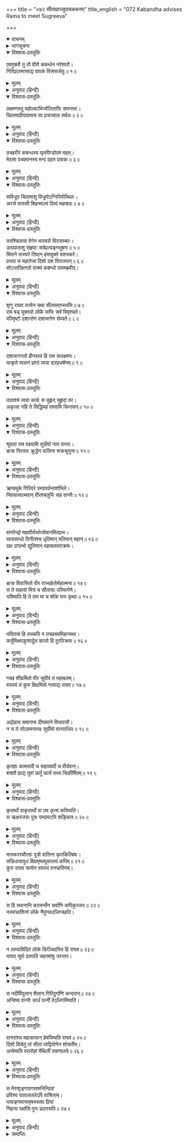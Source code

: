 +++
title = "०७२ सीताप्राप्त्युपायकथनम्"
title_english = "072 Kabandha advises Rama to meet Sugreeva"

+++
<details open><summary>वाचनम्</summary>
<div caption="श्रीराम-हरिसीताराममूर्ति-घनपाठिभ्यां वचनम्" class="audioEmbed" src="https://archive.org/download/Ramayana-recitation-Sriram-harisItArAmamUrti-Ghanapaati-v2/Kanda_3/Kanda_3_ARK-072-Sitaa_Prapthyupaya_Kathanam.mp3"></div>
</details>

<details><summary>भागसूचना</summary>

72. श्रीराम और लक्ष्मणके द्वारा चिताकी आगमें कबन्धका दाह तथा उसका दिव्य रूपमें प्रकट होकर उन्हें सुग्रीवसे मित्रता करनेके लिये कहना
</details>

<details open><summary>विश्वास-प्रस्तुतिः</summary>

एवमुक्तौ तु तौ वीरौ कबन्धेन नरेश्वरौ।  
गिरिप्रदरमासाद्य पावकं विससर्जतुः॥ १॥
</details>

<details><summary>मूलम्</summary>

एवमुक्तौ तु तौ वीरौ कबन्धेन नरेश्वरौ।  
गिरिप्रदरमासाद्य पावकं विससर्जतुः॥ १॥
</details>

<details><summary>अनुवाद (हिन्दी)</summary>

कबन्धके ऐसा कहनेपर उन दोनों वीर नरेश्वर श्रीराम और लक्ष्मणने उसके शरीरको एक पर्वतके गड्ढेमें डालकर उसमें आग लगा दी॥ १॥
</details>

<details open><summary>विश्वास-प्रस्तुतिः</summary>

लक्ष्मणस्तु महोल्काभिर्ज्वलिताभिः समन्ततः।  
चितामादीपयामास सा प्रजज्वाल सर्वतः॥ २॥
</details>

<details><summary>मूलम्</summary>

लक्ष्मणस्तु महोल्काभिर्ज्वलिताभिः समन्ततः।  
चितामादीपयामास सा प्रजज्वाल सर्वतः॥ २॥
</details>

<details><summary>अनुवाद (हिन्दी)</summary>

लक्ष्मणने जलती हुई बड़ी-बड़ी लुकारियोंके द्वारा चारों ओरसे उसकी चितामें आग लगायी; फिर तो वह सब ओरसे प्रज्वलित हो उठी॥ २॥
</details>

<details open><summary>विश्वास-प्रस्तुतिः</summary>

तच्छरीरं कबन्धस्य घृतपिण्डोपमं महत्।  
मेदसा पच्यमानस्य मन्दं दहत पावकः॥ ३॥
</details>

<details><summary>मूलम्</summary>

तच्छरीरं कबन्धस्य घृतपिण्डोपमं महत्।  
मेदसा पच्यमानस्य मन्दं दहत पावकः॥ ३॥
</details>

<details><summary>अनुवाद (हिन्दी)</summary>

चितामें जलते हुए कबन्धका विशाल शरीर चर्बियोंसे भरा होनेके कारण घीके लोदेके समान प्रतीत होता था। चिताकी आग उसे धीरे-धीरे जलाने लगी॥ ३॥
</details>

<details open><summary>विश्वास-प्रस्तुतिः</summary>

सविधूय चितामाशु विधूमोऽग्निरिवोत्थितः।  
अरजे वाससी बिभ्रन्माल्यं दिव्यं महाबलः॥ ४॥
</details>

<details><summary>मूलम्</summary>

सविधूय चितामाशु विधूमोऽग्निरिवोत्थितः।  
अरजे वाससी बिभ्रन्माल्यं दिव्यं महाबलः॥ ४॥
</details>

<details><summary>अनुवाद (हिन्दी)</summary>

तदनन्तर वह महाबली कबन्ध तुरंत ही चिताको हिलाकर दो निर्मल वस्त्र और दिव्य पुष्पोंका हार धारण किये धूमरहित अग्निके समान उठ खड़ा हुआ॥ ४॥
</details>

<details open><summary>विश्वास-प्रस्तुतिः</summary>

ततश्चिताया वेगेन भास्वरो विरजाम्बरः।  
उत्पपाताशु संहृष्टः सर्वप्रत्यङ्गभूषणः॥ ५॥  
विमाने भास्वरे तिष्ठन् हंसयुक्ते यशस्करे।  
प्रभया च महातेजा दिशो दश विराजयन्॥ ६॥  
सोऽन्तरिक्षगतो वाक्यं कबन्धो राममब्रवीत्।
</details>

<details><summary>मूलम्</summary>

ततश्चिताया वेगेन भास्वरो विरजाम्बरः।  
उत्पपाताशु संहृष्टः सर्वप्रत्यङ्गभूषणः॥ ५॥  
विमाने भास्वरे तिष्ठन् हंसयुक्ते यशस्करे।  
प्रभया च महातेजा दिशो दश विराजयन्॥ ६॥  
सोऽन्तरिक्षगतो वाक्यं कबन्धो राममब्रवीत्।
</details>

<details><summary>अनुवाद (हिन्दी)</summary>

फिर वेगपूर्वक चितासे ऊपरको उठा और शीघ्रही एक तेजस्वी विमानपर जा बैठा। निर्मल वस्त्रोंसे विभूषित हो वह बड़ा तेजस्वी दिखायी देता था। उसके मनमें हर्ष भरा हुआ था तथा समस्त अङ्ग-प्रत्यङ्गमें दिव्य आभूषण शोभा दे रहे थे। हंसोंसे जुते हुए उस यशस्वी विमानपर बैठा हुआ महान् तेजस्वी कबन्ध अपनी प्रभासे दसों दिशाओंको प्रकाशित करने लगा और अन्तरिक्षमें स्थित हो श्रीरामसे इस प्रकार बोला—॥ ५-६ १/२॥
</details>

<details open><summary>विश्वास-प्रस्तुतिः</summary>

शृणु राघव तत्त्वेन यथा सीतामवाप्स्यसि॥ ७॥  
राम षड् युक्तयो लोके याभिः सर्वं विमृश्यते।  
परिमृष्टो दशान्तेन दशाभागेन सेव्यते॥ ८॥
</details>

<details><summary>मूलम्</summary>

शृणु राघव तत्त्वेन यथा सीतामवाप्स्यसि॥ ७॥  
राम षड् युक्तयो लोके याभिः सर्वं विमृश्यते।  
परिमृष्टो दशान्तेन दशाभागेन सेव्यते॥ ८॥
</details>

<details><summary>अनुवाद (हिन्दी)</summary>

‘रघुनन्दन! आप जिस प्रकार सीताको पा सकेंगे, वह ठीक-ठीक बता रहा हूँ, सुनिये। श्रीराम! लोकमें छः युक्तियाँ हैं, जिनसे राजाओंद्वारा सब कुछ प्राप्त किया जाता है (उन युक्तियों तथा उपायोंके नाम हैं—संधि, विग्रह, यान, आसन, द्वैधीभाव और समाश्रय*)। जो मनुष्य दुर्दशासे ग्रस्त होता है, वह दूसरे किसी दुर्दशाग्रस्त पुरुषसे ही सेवा या सहायता प्राप्त करता है (यह नीति है)॥ ७-८॥
</details>

<details open><summary>विश्वास-प्रस्तुतिः</summary>

दशाभागगतो हीनस्त्वं हि राम सलक्ष्मणः।  
यत्कृते व्यसनं प्राप्तं त्वया दारप्रधर्षणम्॥ ९॥
</details>

<details><summary>मूलम्</summary>

दशाभागगतो हीनस्त्वं हि राम सलक्ष्मणः।  
यत्कृते व्यसनं प्राप्तं त्वया दारप्रधर्षणम्॥ ९॥
</details>

<details><summary>अनुवाद (हिन्दी)</summary>

‘श्रीराम! लक्ष्मणसहित आप बुरी दशाके शिकार हो रहे हैं; इसीलिये आपलोग राज्यसे वञ्चित हैं तथा उस बुरी दशाके कारण ही आपको अपनी भार्याके अपहरणका महान् दुःख प्राप्त हुआ है॥ ९॥
</details>

<details open><summary>विश्वास-प्रस्तुतिः</summary>

तदवश्यं त्वया कार्यः स सुहृत् सुहृदां वर।  
अकृत्वा नहि ते सिद्धिमहं पश्यामि चिन्तयन्॥ १०॥
</details>

<details><summary>मूलम्</summary>

तदवश्यं त्वया कार्यः स सुहृत् सुहृदां वर।  
अकृत्वा नहि ते सिद्धिमहं पश्यामि चिन्तयन्॥ १०॥
</details>

<details><summary>अनुवाद (हिन्दी)</summary>

‘अतः सुहृदोंमें श्रेष्ठ रघुनन्दन! आप अवश्य ही उस पुरुषको अपना सुहृद् बनाइये, जो आपकी ही भाँति दुर्दशामें पड़ा हुआ हो (इस प्रकार आप सुहृद्का आश्रय लेकर समाश्रय नीतिको अपनाइये)। मैं बहुत सोचनेपर भी ऐसा किये बिना आपकी सफलता नहीं देखता हूँ॥ १०॥
</details>

<details open><summary>विश्वास-प्रस्तुतिः</summary>

श्रूयतां राम वक्ष्यामि सुग्रीवो नाम वानरः।  
भ्रात्रा निरस्तः क्रुद्धेन वालिना शक्रसूनुना॥ ११॥
</details>

<details><summary>मूलम्</summary>

श्रूयतां राम वक्ष्यामि सुग्रीवो नाम वानरः।  
भ्रात्रा निरस्तः क्रुद्धेन वालिना शक्रसूनुना॥ ११॥
</details>

<details><summary>अनुवाद (हिन्दी)</summary>

‘श्रीराम! सुनिये, मैं ऐसे पुरुषका परिचय दे रहा हूँ, उनका नाम है सुग्रीव। वे जातिके वानर हैं। उन्हें उनके भाई इन्द्रकुमार वालीने कुपित होकर घरसे निकाल दिया है॥ ११॥
</details>

<details open><summary>विश्वास-प्रस्तुतिः</summary>

ऋष्यमूके गिरिवरे पम्पापर्यन्तशोभिते।  
निवसत्यात्मवान् वीरश्चतुर्भिः सह वानरैः॥ १२॥
</details>

<details><summary>मूलम्</summary>

ऋष्यमूके गिरिवरे पम्पापर्यन्तशोभिते।  
निवसत्यात्मवान् वीरश्चतुर्भिः सह वानरैः॥ १२॥
</details>

<details><summary>अनुवाद (हिन्दी)</summary>

‘वे मनस्वी वीर सुग्रीव इस समय चार वानरोंके साथ उस गिरिवर ऋष्यमूकपर निवास करते हैं, जो पम्पासरोवरतक फैला हुआ है॥ १२॥
</details>

<details open><summary>विश्वास-प्रस्तुतिः</summary>

वानरेन्द्रो महावीर्यस्तेजोवानमितप्रभः।  
सत्यसन्धो विनीतश्च धृतिमान् मतिमान् महान्॥ १३॥  
दक्षः प्रगल्भो द्युतिमान् महाबलपराक्रमः।
</details>

<details><summary>मूलम्</summary>

वानरेन्द्रो महावीर्यस्तेजोवानमितप्रभः।  
सत्यसन्धो विनीतश्च धृतिमान् मतिमान् महान्॥ १३॥  
दक्षः प्रगल्भो द्युतिमान् महाबलपराक्रमः।
</details>

<details><summary>अनुवाद (हिन्दी)</summary>

‘वे वानरोंके राजा महापराक्रमी सुग्रीव तेजस्वी, अत्यन्त कान्तिमान्, सत्यप्रतिज्ञ, विनयशील, धैर्यवान्, बुद्धिमान्, महापुरुष, कार्यदक्ष, निर्भीक, दीप्तिमान् तथा महान् बल और पराक्रमसे सम्पन्न हैं॥ १३ १/२॥
</details>

<details open><summary>विश्वास-प्रस्तुतिः</summary>

भ्रात्रा विवासितो वीर राज्यहेतोर्महात्मना॥ १४॥  
स ते सहायो मित्रं च सीतायाः परिमार्गणे।  
भविष्यति हि ते राम मा च शोके मनः कृथाः॥ १५॥
</details>

<details><summary>मूलम्</summary>

भ्रात्रा विवासितो वीर राज्यहेतोर्महात्मना॥ १४॥  
स ते सहायो मित्रं च सीतायाः परिमार्गणे।  
भविष्यति हि ते राम मा च शोके मनः कृथाः॥ १५॥
</details>

<details><summary>अनुवाद (हिन्दी)</summary>

‘वीर श्रीराम! उनके महामना भाई वालीने सारे राज्यको अपने अधिकारमें कर लेनेके लिये उन्हें राज्यसे बाहर निकाल दिया है; अतः वे सीताकी खोजके लिये आपके सहायक और मित्र होंगे। इसलिये आप अपने मनको शोकमें न डालिये॥ १४-१५॥
</details>

<details open><summary>विश्वास-प्रस्तुतिः</summary>

भवितव्यं हि तच्चापि न तच्छक्यमिहान्यथा।  
कर्तुमिक्ष्वाकुशार्दूल कालो हि दुरतिक्रमः॥ १६॥
</details>

<details><summary>मूलम्</summary>

भवितव्यं हि तच्चापि न तच्छक्यमिहान्यथा।  
कर्तुमिक्ष्वाकुशार्दूल कालो हि दुरतिक्रमः॥ १६॥
</details>

<details><summary>अनुवाद (हिन्दी)</summary>

‘इक्ष्वाकुवंशी वीरोंमें श्रेष्ठ श्रीराम! जो होनहार है, उसे कोई भी पलट नहीं सकता। कालका विधान सभीके लिये दुर्लङ्‍घ्य होता है (अतः आपपर जो कुछ भी बीत रहा है, इसे काल या प्रारब्धका विधान समझकर आपको धैर्य धारण करना चाहिये)॥ १६॥
</details>

<details open><summary>विश्वास-प्रस्तुतिः</summary>

गच्छ शीघ्रमितो वीर सुग्रीवं तं महाबलम्।  
वयस्यं तं कुरु क्षिप्रमितो गत्वाद्य राघव॥ १७॥
</details>

<details><summary>मूलम्</summary>

गच्छ शीघ्रमितो वीर सुग्रीवं तं महाबलम्।  
वयस्यं तं कुरु क्षिप्रमितो गत्वाद्य राघव॥ १७॥
</details>

<details><summary>अनुवाद (हिन्दी)</summary>

‘वीर रघुनाथजी! आप यहाँसे शीघ्र ही महाबली सुग्रीवके पास जाइये और जाकर तुरंत उन्हें अपना मित्र बना लीजिये॥ १७॥
</details>

<details open><summary>विश्वास-प्रस्तुतिः</summary>

अद्रोहाय समागम्य दीप्यमाने विभावसौ।  
न च ते सोऽवमन्तव्यः सुग्रीवो वानराधिपः॥ १८॥
</details>

<details><summary>मूलम्</summary>

अद्रोहाय समागम्य दीप्यमाने विभावसौ।  
न च ते सोऽवमन्तव्यः सुग्रीवो वानराधिपः॥ १८॥
</details>

<details><summary>अनुवाद (हिन्दी)</summary>

‘प्रज्वलित अग्निको साक्षी बनाकर परस्पर द्रोह न करनेके लिये मैत्री स्थापित कीजिये और ऐसा करनेके बाद आपको कभी उन वानरराज सुग्रीवका अपमान नहीं करना चाहिये॥ १८॥
</details>

<details open><summary>विश्वास-प्रस्तुतिः</summary>

कृतज्ञः कामरूपी च सहायार्थी च वीर्यवान्।  
शक्तौ ह्यद्य युवां कर्तुं कार्यं तस्य चिकीर्षितम्॥ १९॥
</details>

<details><summary>मूलम्</summary>

कृतज्ञः कामरूपी च सहायार्थी च वीर्यवान्।  
शक्तौ ह्यद्य युवां कर्तुं कार्यं तस्य चिकीर्षितम्॥ १९॥
</details>

<details><summary>अनुवाद (हिन्दी)</summary>

‘वे इच्छानुसार रूप धारण करनेवाले, पराक्रमी और कृतज्ञ हैं तथा इस समय स्वयं ही अपने लिये एक सहायक ढूँढ़ रहे हैं। उनका जो अभीष्ट कार्य है उसे सिद्ध करनेमें आप दोनों भाई समर्थ हैं॥ १९॥
</details>

<details open><summary>विश्वास-प्रस्तुतिः</summary>

कृतार्थो वाकृतार्थो वा तव कृत्यं करिष्यति।  
स ऋक्षरजसः पुत्रः पम्पामटति शङ्कितः॥ २०॥
</details>

<details><summary>मूलम्</summary>

कृतार्थो वाकृतार्थो वा तव कृत्यं करिष्यति।  
स ऋक्षरजसः पुत्रः पम्पामटति शङ्कितः॥ २०॥
</details>

<details><summary>अनुवाद (हिन्दी)</summary>

‘सुग्रीवका मनोरथ पूर्ण हो या न हो, वे आपका कार्य अवश्य सिद्ध करेंगे। वे ऋक्षरजाके क्षेत्रज पुत्र हैं और वालीसे शङ्कित रहकर पम्पासरोवरके तटपर भ्रमण करते हैं॥ २०॥
</details>

<details open><summary>विश्वास-प्रस्तुतिः</summary>

भास्करस्यौरसः पुत्रो वालिना कृतकिल्बिषः।  
सन्निधायायुधं क्षिप्रमृष्यमूकालयं कपिम्॥ २१॥  
कुरु राघव सत्येन वयस्यं वनचारिणम्।
</details>

<details><summary>मूलम्</summary>

भास्करस्यौरसः पुत्रो वालिना कृतकिल्बिषः।  
सन्निधायायुधं क्षिप्रमृष्यमूकालयं कपिम्॥ २१॥  
कुरु राघव सत्येन वयस्यं वनचारिणम्।
</details>

<details><summary>अनुवाद (हिन्दी)</summary>

‘उन्हें सूर्यदेवका औरस पुत्र कहा गया है। उन्होंने वालीका अपराध किया है (इसीलिये वे उससे डरते हैं)। रघुनन्दन! अग्निके समीप हथियार रखकर शीघ्र ही सत्यकी शपथ खाकर ऋष्यमूकनिवासी वनचारी वानर सुग्रीवको आप अपना मित्र बना लीजिये॥ २१ १/२॥
</details>

<details open><summary>विश्वास-प्रस्तुतिः</summary>

स हि स्थानानि कात्स्‍न्‍‍र्येन सर्वाणि कपिकुञ्जरः॥ २२॥  
नरमांसाशिनां लोके नैपुण्यादधिगच्छति।
</details>

<details><summary>मूलम्</summary>

स हि स्थानानि कात्स्‍न्‍‍र्येन सर्वाणि कपिकुञ्जरः॥ २२॥  
नरमांसाशिनां लोके नैपुण्यादधिगच्छति।
</details>

<details><summary>अनुवाद (हिन्दी)</summary>

‘कपिश्रेष्ठ सुग्रीव संसारमें नरमांसभक्षी राक्षसोंके जितने स्थान हैं, उन सबको पूर्णरूपसे निपुणतापूर्वक जानते हैं॥ २२ १/२॥
</details>

<details open><summary>विश्वास-प्रस्तुतिः</summary>

न तस्याविदितं लोके किञ्चिदस्ति हि राघव॥ २३॥  
यावत् सूर्यः प्रतपति सहस्रांशुः परन्तप।
</details>

<details><summary>मूलम्</summary>

न तस्याविदितं लोके किञ्चिदस्ति हि राघव॥ २३॥  
यावत् सूर्यः प्रतपति सहस्रांशुः परन्तप।
</details>

<details><summary>अनुवाद (हिन्दी)</summary>

‘रघुनन्दन! शत्रुदमन! सहस्रों किरणोंवाले सूर्यदेव जहाँतक तपते हैं, वहाँतक संसारमें कोई ऐसा स्थान या वस्तु नहीं है, जो सुग्रीवके लिये अज्ञात हो॥ २३ १/२॥
</details>

<details open><summary>विश्वास-प्रस्तुतिः</summary>

स नदीर्विपुलान् शैलान् गिरिदुर्गाणि कन्दरान्॥ २४॥  
अन्विष्य वानरैः सार्धं पत्नीं तेऽधिगमिष्यति।
</details>

<details><summary>मूलम्</summary>

स नदीर्विपुलान् शैलान् गिरिदुर्गाणि कन्दरान्॥ २४॥  
अन्विष्य वानरैः सार्धं पत्नीं तेऽधिगमिष्यति।
</details>

<details><summary>अनुवाद (हिन्दी)</summary>

‘वे वानरोंके साथ रहकर समस्त नदियों, बड़े-बड़े पर्वतों, पहाड़ी दुर्गम स्थानों और कन्दराओंमें भी खोज कराकर आपकी पत्नीका पता लगा लेंगे॥ २४ १/२॥
</details>

<details open><summary>विश्वास-प्रस्तुतिः</summary>

वानरांश्च महाकायान् प्रेषयिष्यति राघव॥ २५॥  
दिशो विचेतुं तां सीतां त्वद्वियोगेन शोचतीम्।  
अन्वेष्यति वरारोहां मैथिलीं रावणालये॥ २६॥
</details>

<details><summary>मूलम्</summary>

वानरांश्च महाकायान् प्रेषयिष्यति राघव॥ २५॥  
दिशो विचेतुं तां सीतां त्वद्वियोगेन शोचतीम्।  
अन्वेष्यति वरारोहां मैथिलीं रावणालये॥ २६॥
</details>

<details><summary>अनुवाद (हिन्दी)</summary>

‘राघव! वे आपके वियोगमें शोक करती हुई सीताकी खोजके लिये सम्पूर्ण दिशाओंमें विशालकाय वानरोंको भेजेंगे, तथा रावणके घरसे भी सुन्दर अङ्गोंवाली मिथिलेशकुमारीको ढूँढ़ निकालेंगे॥ २५-२६॥
</details>

<details open><summary>विश्वास-प्रस्तुतिः</summary>

स मेरुशृङ्गाग्रगतामनिन्दितां  
प्रविश्य पातालतलेऽपि वाश्रिताम्।  
प्लवङ्गमानामृषभस्तव प्रियां  
निहत्य रक्षांसि पुनः प्रदास्यति॥ २७॥
</details>

<details><summary>मूलम्</summary>

स मेरुशृङ्गाग्रगतामनिन्दितां  
प्रविश्य पातालतलेऽपि वाश्रिताम्।  
प्लवङ्गमानामृषभस्तव प्रियां  
निहत्य रक्षांसि पुनः प्रदास्यति॥ २७॥
</details>

<details><summary>अनुवाद (हिन्दी)</summary>

‘आपकी प्रिया सती-साध्वी सीता मेरुशिखरके अग्रभागपर पहुँचायी गयी हों या पातालमें प्रवेश करके रखी गयी हों, वानरशिरोमणि सुग्रीव समस्त राक्षसोंका वध करके उन्हें पुनः आपके पास ला देंगे’॥ २७॥
</details>

<details><summary>समाप्तिः</summary>

इत्यार्षे श्रीमद्रामायणे वाल्मीकीये आदिकाव्येऽरण्यकाण्डे द्विसप्ततितमः सर्गः॥ ७२॥  
इस प्रकार श्रीवाल्मीकिनिर्मित आर्षरामायण आदिकाव्यके अरण्यकाण्डमें बहत्तरवाँ सर्ग पूरा हुआ॥ ७२॥
</details>

